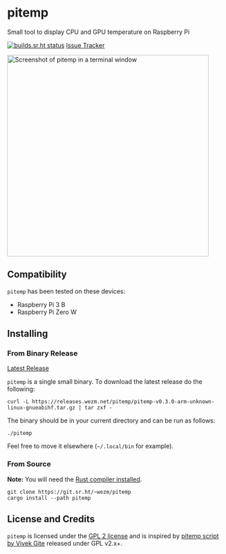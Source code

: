 # pitemp

Small tool to display CPU and GPU temperature on Raspberry Pi

[![builds.sr.ht status](https://builds.sr.ht/~wezm/pitemp.svg)](https://builds.sr.ht/~wezm/pitemp?)
[Issue Tracker](https://todo.sr.ht/~wezm/pitemp)

<img src="https://git.sr.ht/%7Ewezm/pitemp/blob/master/screenshot.png" alt="Screenshot of pitemp in a terminal window" width="466" />

## Compatibility

`pitemp` has been tested on these devices:

* Raspberry Pi 3 B
* Raspberry Pi Zero W

## Installing

### From Binary Release

[Latest Release][release]

`pitemp` is a single small binary. To download the latest release do the following:

    curl -L https://releases.wezm.net/pitemp/pitemp-v0.3.0-arm-unknown-linux-gnueabihf.tar.gz | tar zxf -

The binary should be in your current directory and can be run as follows:

    ./pitemp

Feel free to move it elsewhere (`~/.local/bin` for example).

### From Source

**Note:** You will need the [Rust compiler installed][rust].

    git clone https://git.sr.ht/~wezm/pitemp
    cargo install --path pitemp

## License and Credits

`pitemp` is licensed under the [GPL 2 license][license] and is inspired by
[pitemp script by Vivek Gite][nixcraft] released under GPL v2.x+.

[rust]: https://www.rust-lang.org/en-US/install.html
[nixcraft]: https://www.cyberciti.biz/faq/linux-find-out-raspberry-pi-gpu-and-arm-cpu-temperature-command/
[release]: https://releases.wezm.net/pitemp/
[license]: https://git.sr.ht/%7Ewezm/pitemp/tree/master/LICENSE
